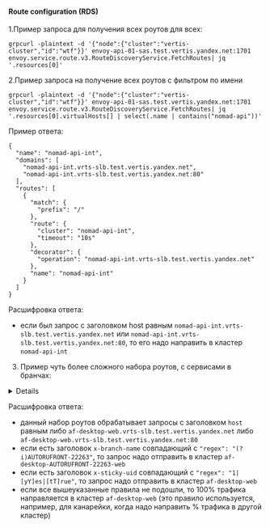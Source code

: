 #### Route configuration (RDS)
1.Пример запроса для получения всех роутов для всех:
```
grpcurl -plaintext -d '{"node":{"cluster":"vertis-cluster","id":"wtf"}}' envoy-api-01-sas.test.vertis.yandex.net:1701 envoy.service.route.v3.RouteDiscoveryService.FetchRoutes| jq '.resources[0]'
```
2.Пример запроса на получение всех роутов с фильтром по имени
```
grpcurl -plaintext -d '{"node":{"cluster":"vertis-cluster","id":"wtf"}}' envoy-api-01-sas.test.vertis.yandex.net:1701 envoy.service.route.v3.RouteDiscoveryService.FetchRoutes| jq '.resources[0].virtualHosts[] | select(.name | contains("nomad-api"))'
```
Пример ответа:
```
{
  "name": "nomad-api-int",
  "domains": [
    "nomad-api-int.vrts-slb.test.vertis.yandex.net",
    "nomad-api-int.vrts-slb.test.vertis.yandex.net:80"
  ],
  "routes": [
    {
      "match": {
        "prefix": "/"
      },
      "route": {
        "cluster": "nomad-api-int",
        "timeout": "10s"
      },
      "decorator": {
        "operation": "nomad-api-int.vrts-slb.test.vertis.yandex.net"
      },
      "name": "nomad-api-int"
    }
  ]
}
```
Расшифровка ответа:  
- если был запрос с заголовком host равным ``nomad-api-int.vrts-slb.test.vertis.yandex.net`` или ``nomad-api-int.vrts-slb.test.vertis.yandex.net:80``, то его надо направить в кластер ``nomad-api-int``

3. Пример чуть более сложного набора роутов, с сервисами в бранчах:
<details>

```
{
  "name": "af-desktop-web",
  "domains": [
    "af-desktop-web.vrts-slb.test.vertis.yandex.net",
    "af-desktop-web.vrts-slb.test.vertis.yandex.net:80"
  ],
  "routes": [
    {
      "match": {
        "prefix": "/",
        "headers": [
          {
            "name": "x-branch-name",
            "safeRegexMatch": {
              "googleRe2": {},
              "regex": "(?i)AUTORUFRONT-22263"
            }
          }
        ]
      },
      "route": {
        "cluster": "af-desktop-AUTORUFRONT-22263-web",
        "timeout": "120s"
      },
      "decorator": {
        "operation": "af-desktop-AUTORUFRONT-22263-web.vrts-slb.test.vertis.yandex.net"
      }
    },
    ...
    ...
    ...  
    {
      "match": {
        "prefix": "/",
        "headers": [
          {
            "name": "x-sticky-uid",
            "safeRegexMatch": {
              "googleRe2": {},
              "regex": "1|[yY]es|[tT]rue"
            }
          }
        ]
      },
      "route": {
        "cluster": "af-desktop-web",
        "timeout": "120s"
      },
      "decorator": {
        "operation": "af-desktop-web.vrts-slb.test.vertis.yandex.net"
      }
    },
    {
      "match": {
        "prefix": "/"
      },
      "route": {
        "weightedClusters": {
          "clusters": [
            {
              "name": "af-desktop-web",
              "weight": 100
            }
          ]
        },
        "timeout": "120s"
      },
      "decorator": {
        "operation": "af-desktop-web.vrts-slb.test.vertis.yandex.net"
      }
    }
  ]
}

```
</details>  
<p>

Расшифровка ответа:
- данный набор роутов обрабатывает запросы с заголовком ``host`` равным либо ``af-desktop-web.vrts-slb.test.vertis.yandex.net`` либо ``af-desktop-web.vrts-slb.test.vertis.yandex.net:80``
- если есть заголовок ``x-branch-name`` совпадающий с ``"regex": "(?i)AUTORUFRONT-22263"``, то запрос надо отправить в кластер ``af-desktop-AUTORUFRONT-22263-web``
- если есть заголовок ``x-sticky-uid`` совпадающий с ``"regex": "1|[yY]es|[tT]rue"``, то запрос надо отправить в кластер ``af-desktop-web``
- если все вышеуказанные правила не подошли, то 100% трафика направляется в кластер ``af-desktop-web`` (это правило используется, например, для канарейки, когда надо направить % трафика в другой кластер)
